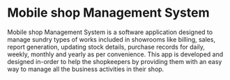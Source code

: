 # Mobile shop Management System
Mobile shop Management System is a software application designed to manage sundry types of works included in showrooms like billing, sales, report generation, updating stock details, purchase records for daily, weekly, monthly and yearly as per convenience. This app is developed and designed in-order to help the shopkeepers by providing them with an easy way to manage all the business activities in their shop.
